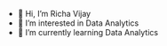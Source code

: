 - 👋 Hi, I’m Richa Vijay
- 👀 I’m interested in Data Analytics
- 🌱 I’m currently learning Data Analytics



<!---
richavijay19/richavijay19 is a ✨ special ✨ repository because its `README.md` (this file) appears on your GitHub profile.
You can click the Preview link to take a look at your changes.
--->
